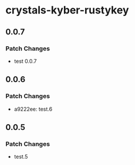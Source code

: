 # crystals-kyber-rustykey

## 0.0.7

### Patch Changes

- test 0.0.7

## 0.0.6

### Patch Changes

- a9222ee: test.6

## 0.0.5

### Patch Changes

- test.5
